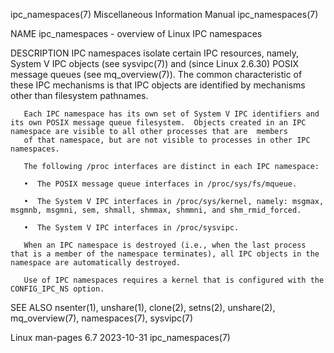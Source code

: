 ipc_namespaces(7)                                                                     Miscellaneous Information Manual                                                                    ipc_namespaces(7)

NAME
       ipc_namespaces - overview of Linux IPC namespaces

DESCRIPTION
       IPC  namespaces isolate certain IPC resources, namely, System V IPC objects (see sysvipc(7)) and (since Linux 2.6.30) POSIX message queues (see mq_overview(7)).  The common characteristic of these
       IPC mechanisms is that IPC objects are identified by mechanisms other than filesystem pathnames.

       Each IPC namespace has its own set of System V IPC identifiers and its own POSIX message queue filesystem.  Objects created in an IPC namespace are visible to all other processes that are  members
       of that namespace, but are not visible to processes in other IPC namespaces.

       The following /proc interfaces are distinct in each IPC namespace:

       •  The POSIX message queue interfaces in /proc/sys/fs/mqueue.

       •  The System V IPC interfaces in /proc/sys/kernel, namely: msgmax, msgmnb, msgmni, sem, shmall, shmmax, shmmni, and shm_rmid_forced.

       •  The System V IPC interfaces in /proc/sysvipc.

       When an IPC namespace is destroyed (i.e., when the last process that is a member of the namespace terminates), all IPC objects in the namespace are automatically destroyed.

       Use of IPC namespaces requires a kernel that is configured with the CONFIG_IPC_NS option.

SEE ALSO
       nsenter(1), unshare(1), clone(2), setns(2), unshare(2), mq_overview(7), namespaces(7), sysvipc(7)

Linux man-pages 6.7                                                                              2023-10-31                                                                               ipc_namespaces(7)

